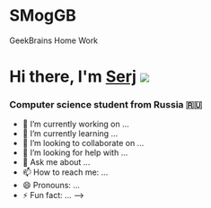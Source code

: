 # SMogGB
GeekBrains Home Work
# Hi there, I'm [Serj](https://t.me/mogilats) ![](https://github.com/blackcater/blackcater/raw/main/images/Hi.gif) 
### Computer science student from Russia 🇷🇺

- 🔭 I’m currently working on ...
- 🌱 I’m currently learning ...
- 👯 I’m looking to collaborate on ...
- 🤔 I’m looking for help with ...
- 💬 Ask me about ...
- 📫 How to reach me: ...
- 😄 Pronouns: ...
- ⚡ Fun fact: ...
-->
